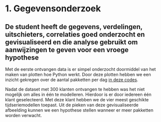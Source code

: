 # 1. Gegevensonderzoek
## De student heeft de gegevens, verdelingen, uitschieters, correlaties goed onderzocht en gevisualiseerd en die analyse gebruikt om aanwijzingen te geven voor een vroege hypothese

Met de eerste ontvangen data is er simpel onderzocht doormiddel van het maken van plotten hoe Python werkt. Door deze plotten hebben we een inzicht gekregen over de aantal pakketten per dag [in deze codes](https://datascience.hhs.nl:8888/user/18000983/notebooks/parcel/Boyuksimsek_I/Ismail%2024%20plotten%20.ipynb). 

Nadat de dataset met 300 klanten ontvangen te hebben was het niet mogelijk om alles in één te modelleren. Hierdoor is er door iedereen één klant geselecteerd. Met deze klant hebben we de vier meest geschikte tijdseriemodellen toepast. Uit de pieken van deze gevisualiseerde afbeelding kunnen we een hypothese stellen wanneer er meer pakketten worden verwacht.

